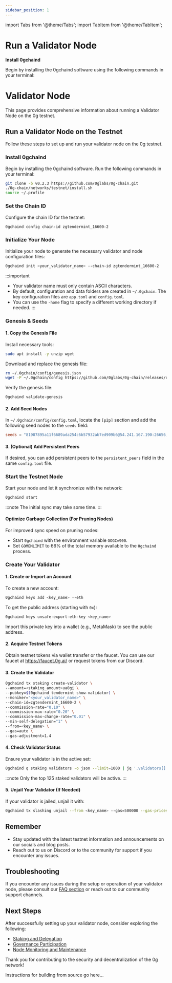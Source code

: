 ```yaml
---
sidebar_position: 1
---
```

import Tabs from '@theme/Tabs';
import TabItem from '@theme/TabItem';

# Run a Validator Node 

**Install 0gchaind**

Begin by installing the 0gchaind software using the following commands in your terminal:

<Tabs>
  <TabItem value="binary" label="Run a pre built binary" default>

# Validator Node

This page provides comprehensive information about running a Validator Node on the 0g testnet.

## Run a Validator Node on the Testnet

Follow these steps to set up and run your validator node on the 0g testnet.

### Install 0gchaind

Begin by installing the 0gchaind software. Run the following commands in your terminal:

```bash
git clone -b v0.2.3 https://github.com/0glabs/0g-chain.git
./0g-chain/networks/testnet/install.sh
source ~/.profile
```

### Set the Chain ID

Configure the chain ID for the testnet:

```bash
0gchaind config chain-id zgtendermint_16600-2
```

### Initialize Your Node

Initialize your node to generate the necessary validator and node configuration files:

```bash
0gchaind init <your_validator_name> --chain-id zgtendermint_16600-2
```

:::important
- Your validator name must only contain ASCII characters.
- By default, configuration and data folders are created in `~/.0gchain`. The key configuration files are `app.toml` and `config.toml`.
- You can use the `-home` flag to specify a different working directory if needed.
:::

### Genesis & Seeds

#### 1. Copy the Genesis File

Install necessary tools:

```bash
sudo apt install -y unzip wget
```

Download and replace the genesis file:

```bash
rm ~/.0gchain/config/genesis.json
wget -P ~/.0gchain/config https://github.com/0glabs/0g-chain/releases/download/v0.2.3/genesis.json
```

Verify the genesis file:

```bash
0gchaind validate-genesis
```

#### 2. Add Seed Nodes

In `~/.0gchain/config/config.toml`, locate the `[p2p]` section and add the following seed nodes to the `seeds` field:

```toml
seeds = "81987895a11f6689ada254c6b57932ab7ed909b6@54.241.167.190:26656,010fb4de28667725a4fef26cdc7f9452cc34b16d@54.176.175.48:26656,e9b4bc203197b62cc7e6a80a64742e752f4210d5@54.193.250.204:26656,68b9145889e7576b652ca68d985826abd46ad660@18.166.164.232:26656"
```

#### 3. (Optional) Add Persistent Peers

If desired, you can add persistent peers to the `persistent_peers` field in the same `config.toml` file.

### Start the Testnet Node

Start your node and let it synchronize with the network:

```bash
0gchaind start
```

:::note
The initial sync may take some time.
:::

#### Optimize Garbage Collection (For Pruning Nodes)

For improved sync speed on pruning nodes:
- Start `0gchaind` with the environment variable `GOGC=900`.
- Set `GOMEMLIMIT` to 66% of the total memory available to the `0gchaind` process.

### Create Your Validator

#### 1. Create or Import an Account

To create a new account:

```bash
0gchaind keys add <key_name> --eth
```

To get the public address (starting with `0x`):

```bash
0gchaind keys unsafe-export-eth-key <key_name>
```

Import this private key into a wallet (e.g., MetaMask) to see the public address.

#### 2. Acquire Testnet Tokens

Obtain testnet tokens via wallet transfer or the faucet. You can use our faucet at https://faucet.0g.ai/ or request tokens from our Discord.

#### 3. Create the Validator

```bash
0gchaind tx staking create-validator \
--amount=<staking_amount>ua0gi \
--pubkey=$(0gchaind tendermint show-validator) \
--moniker="<your_validator_name>" \
--chain-id=zgtendermint_16600-2 \
--commission-rate="0.10" \
--commission-max-rate="0.20" \
--commission-max-change-rate="0.01" \
--min-self-delegation="1" \
--from=<key_name> \
--gas=auto \
--gas-adjustment=1.4
```

#### 4. Check Validator Status

Ensure your validator is in the active set:

```bash
0gchaind q staking validators -o json --limit=1000 | jq '.validators[] | select(.status=="BOND_STATUS_BONDED")' | jq -r '.tokens + " - " + .description.moniker' | sort -gr | nl
```

:::note
Only the top 125 staked validators will be active.
:::

#### 5. Unjail Your Validator (If Needed)

If your validator is jailed, unjail it with:

```bash
0gchaind tx slashing unjail --from <key_name> --gas=500000 --gas-prices=99999neuron -y
```

## Remember

- Stay updated with the latest testnet information and announcements on our socials and blog posts.
- Reach out to us on Discord or to the community for support if you encounter any issues.

## Troubleshooting

If you encounter any issues during the setup or operation of your validator node, please consult our [FAQ section](/docs/faq) or reach out to our community support channels.

## Next Steps

After successfully setting up your validator node, consider exploring the following:

- [Staking and Delegation](/docs/staking-delegation)
- [Governance Participation](/docs/governance)
- [Node Monitoring and Maintenance](/docs/node-maintenance)

Thank you for contributing to the security and decentralization of the 0g network!

</TabItem>
  <TabItem value="source" label="Build from source">

  Instructions for building from source go here...

  </TabItem>
</Tabs>

